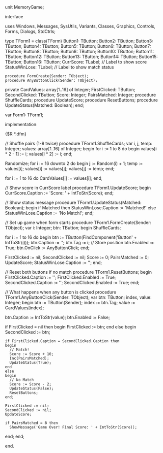 unit MemoryGame;

interface

uses
  Windows, Messages, SysUtils, Variants, Classes, Graphics, Controls, Forms,
  Dialogs, StdCtrls;

type
  TForm1 = class(TForm)
    Button1: TButton;
    Button2: TButton;
    Button3: TButton;
    Button4: TButton;
    Button5: TButton;
    Button6: TButton;
    Button7: TButton;
    Button8: TButton;
    Button9: TButton;
    Button10: TButton;
    Button11: TButton;
    Button12: TButton;
    Button13: TButton;
    Button14: TButton;
    Button15: TButton;
    Button16: TButton;
    CurrScore: TLabel;          // Label to show score
    StatusWinLose: TLabel;      // Label to show match status

    procedure FormCreate(Sender: TObject);
    procedure AnyButtonClick(Sender: TObject);

  private
    CardValues: array[1..16] of Integer;
    FirstClicked: TButton;
    SecondClicked: TButton;
    Score: Integer;
    PairsMatched: Integer;
    procedure ShuffleCards;
    procedure UpdateScore;
    procedure ResetButtons;
    procedure UpdateStatus(Matched: Boolean);
  end;

var
  Form1: TForm1;

implementation

{$R *.dfm}

// Shuffle pairs (1-8 twice)
procedure TForm1.ShuffleCards;
var
  i, j, temp: Integer;
  values: array[1..16] of Integer;
begin
  for i := 1 to 8 do
  begin
    values[i * 2 - 1] := i;
    values[i * 2] := i;
  end;

  Randomize;
  for i := 16 downto 2 do
  begin
    j := Random(i) + 1;
    temp := values[i];
    values[i] := values[j];
    values[j] := temp;
  end;

  for i := 1 to 16 do
    CardValues[i] := values[i];
end;

// Show score in CurrScore label
procedure TForm1.UpdateScore;
begin
  CurrScore.Caption := 'Score: ' + IntToStr(Score);
end;

// Show status message
procedure TForm1.UpdateStatus(Matched: Boolean);
begin
  if Matched then
    StatusWinLose.Caption := 'Matched!'
  else
    StatusWinLose.Caption := 'No Match!';
end;

// Set up game when form starts
procedure TForm1.FormCreate(Sender: TObject);
var
  i: Integer;
  btn: TButton;
begin
  ShuffleCards;

  for i := 1 to 16 do
  begin
    btn := TButton(FindComponent('Button' + IntToStr(i)));
    btn.Caption := '';
    btn.Tag := i; // Store position
    btn.Enabled := True;
    btn.OnClick := AnyButtonClick;
  end;

  FirstClicked := nil;
  SecondClicked := nil;
  Score := 0;
  PairsMatched := 0;
  UpdateScore;
  StatusWinLose.Caption := '';
end;

// Reset both buttons if no match
procedure TForm1.ResetButtons;
begin
  FirstClicked.Caption := '';
  FirstClicked.Enabled := True;
  SecondClicked.Caption := '';
  SecondClicked.Enabled := True;
end;

// What happens when any button is clicked
procedure TForm1.AnyButtonClick(Sender: TObject);
var
  btn: TButton;
  index, value: Integer;
begin
  btn := TButton(Sender);
  index := btn.Tag;
  value := CardValues[index];

  btn.Caption := IntToStr(value);
  btn.Enabled := False;

  if FirstClicked = nil then
  begin
    FirstClicked := btn;
  end
  else
  begin
    SecondClicked := btn;

    if FirstClicked.Caption = SecondClicked.Caption then
    begin
      // Match!
      Score := Score + 10;
      Inc(PairsMatched);
      UpdateStatus(True);
    end
    else
    begin
      // No Match
      Score := Score - 2;
      UpdateStatus(False);
      ResetButtons;
    end;

    FirstClicked := nil;
    SecondClicked := nil;
    UpdateScore;

    if PairsMatched = 8 then
      ShowMessage('Game Over! Final Score: ' + IntToStr(Score));
  end;
end;

end.
